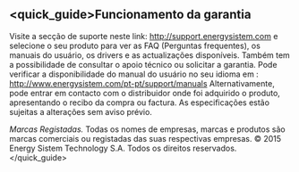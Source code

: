## <quick_guide>Funcionamento da garantia

Visite a secção de suporte neste link: http://support.energysistem.com e selecione o seu produto para ver as FAQ (Perguntas frequentes), os manuais do usuário, os drivers e as actualizações disponíveis. Também tem a possibilidade de consultar o apoio técnico ou solicitar a garantia. Pode verificar a disponibilidade do manual do usuário no seu idioma em : http://www.energysistem.com/pt-pt/support/manuals
Alternativamente, pode entrar em contacto com o distribuidor onde foi adquirido o produto, apresentando o recibo da compra ou factura.
As especificações estão sujeitas a alterações sem aviso prévio.

*Marcas Registadas.* Todas os nomes de empresas, marcas e produtos são marcas comerciais ou registadas das suas respectivas empresas.
© 2015 Energy Sistem Technology S.A. Todos os direitos reservados.
</quick_guide>
